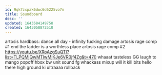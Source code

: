 ```yaml
---
id: 9qk7zxpak6dwc6d6225vo7n
title: Soundboard
desc: ''
updated: 1643584149758
created: 1643058872510
---
```


artosis
  hardbass: dance all day - infinity fucking damage
    artosis rage comp #1
    end
  the ladder is a worthless place
    artosis rage comp #2
    https://youtu.be/XRoAzgSuQTI?list=TLPQMjQwMTIwMjKJe6VR0jf4Zg&t=470
  whaaat
tasteless
  GG
laugh
  to
  mango
popoff
  hbox
bw
  unit sound
fg
  whackass mixup
  will it kill
bits
  hello there
  high ground
ki
  ultraaaa
  rollback